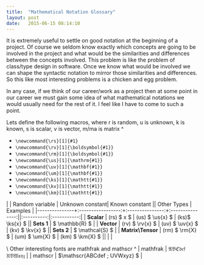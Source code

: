 ```yaml
---
title:  "Mathematical Notation Glossary"
layout: post
date:   2015-06-15 08:14:10
---
```

$$
\newcommand{\rs}[1]{#1}
\newcommand{\rv}[1]{\boldsymbol{#1}}
\newcommand{\rm}[1]{\boldsymbol{#1}}
\newcommand{\us}[1]{\mathrm{#1}}
\newcommand{\uv}[1]{\mathbf{#1}}
\newcommand{\um}[1]{\mathbf{#1}}
\newcommand{\ks}[1]{\mathtt{#1}}
\newcommand{\kv}[1]{\mathtt{#1}}
\newcommand{\km}[1]{\mathtt{#1}}
$$
It is extremely useful to settle on good notation at the beginning of a project.
Of course we seldom know exactly which concepts are going to be involved in the project and
what would be the similarities and differences between the concepts involved.
This problem is like the problem of class/type design in software.
Once we know what would be involved we can shape the syntactic notation to mirror those similarities and differences.
So this like most interesting problems is a chicken and egg problem.

In any case, if we think of our career/work as a project then at some point in our career we must
gain some idea of what mathematical notations we would usually need for the rest of it.
I feel like I have to come to such a point.

Lets define the following macros, where r is random, u is unknown, k is known, s is scalar, v is vector, m/ma is matrix
^
* `\newcommand{\rs}[1]{#1}`
* `\newcommand{\rv}[1]{\boldsymbol{#1}}`
* `\newcommand{\rm}[1]{\boldsymbol{#1}}`
* `\newcommand{\us}[1]{\mathrm{#1}}`
* `\newcommand{\uv}[1]{\mathbf{#1}}`
* `\newcommand{\um}[1]{\mathbf{#1}}`
* `\newcommand{\ks}[1]{\mathtt{#1}}`
* `\newcommand{\kv}[1]{\mathtt{#1}}`
* `\newcommand{\km}[1]{\mathtt{#1}}`

|               | Random variable   | Unknown constant| Known constant  || Other Types | Examples   |
|---------------+:-----------------:+:---------------:+:---------------:||:----------:|:-----------:|
| **Scalar**        | (rs) $ x $        | (us) $ \us{x} $ | (ks)$ \ks{x} $  || **Sets 1** | $ \mathbb{R} $  |
| **Vector**        | (rv) $ \rv{x} $   | (uv) $ \uv{x} $ | (kv) $ \kv{x} $ || **Sets 2** | $ \mathcal{S} $ |
| **Matrix\Tensor** | (rm) $ \rm{X} $ | (um) $ \um{X} $ | (km) $ \km{X} $ ||            |                 |

\\
Other interesting fonts are mathfrak and mathscr
^
| mathfrak | $\mathfrak{ABCdef \; UVWxyz}$ |
| mathscr  | $\mathscr{ABCdef \; UVWxyz} $ |
